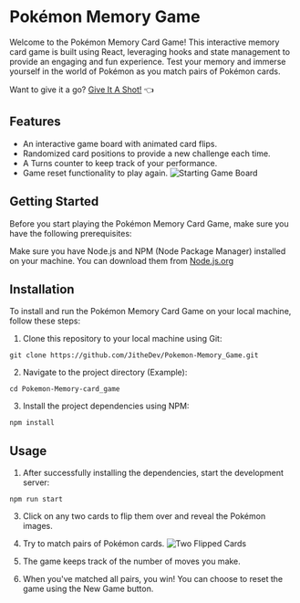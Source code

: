 # Pokémon Memory Game

Welcome to the Pokémon Memory Card Game! This interactive memory card game is built using React, leveraging hooks and state management to provide an engaging and fun experience. Test your memory and immerse yourself in the world of Pokémon as you match pairs of Pokémon cards.

Want to give it a go? [Give It A Shot!](https://memorizeyourpokemon.netlify.app/) :point_left:
## Features
* An interactive game board with animated card flips.
* Randomized card positions to provide a new challenge each time.
* A Turns counter to keep track of your performance.
* Game reset functionality to play again.
![Starting Game Board](\README_images\Starting_The_Game.png)

## Getting Started
Before you start playing the Pokémon Memory Card Game, make sure you have the following prerequisites:

Make sure you have Node.js and NPM (Node Package Manager) installed on your machine. You can download them from 
[Node.js.org](Node.js.org/)

## Installation
To install and run the Pokémon Memory Card Game on your local machine, follow these steps:

1. Clone this repository to your local machine using Git:
```Git
git clone https://github.com/JitheDev/Pokemon-Memory_Game.git
```
2. Navigate to the project directory (Example):
```Git
cd Pokemon-Memory-card_game
```
3. Install the project dependencies using NPM:
```Git
npm install
```

## Usage
1. After successfully installing the dependencies, start the development server:
```Git
npm run start
```
3. Click on any two cards to flip them over and reveal the Pokémon images.

4. Try to match pairs of Pokémon cards.
![Two Flipped Cards](\README_images\Two_Flipped_Cards.png)
5. The game keeps track of the number of moves you make.
6. When you've matched all pairs, you win! You can choose to reset the game using the New Game button.

